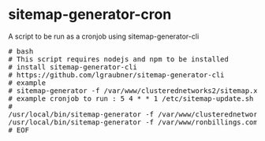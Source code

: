 # sitemap-generator-cron
A script to be run as a cronjob using sitemap-generator-cli 
<pre># bash
# This script requires nodejs and npm to be installed
# install sitemap-generator-cli
# https://github.com/lgraubner/sitemap-generator-cli
# example
# sitemap-generator -f /var/www/clusterednetworks2/sitemap.xml -g weekly -l https://#www.clusterednetworks.com
# example cronjob to run : 5 4 * * 1 /etc/sitemap-update.sh >/dev/null 2>&1
#
/usr/local/bin/sitemap-generator -f /var/www/clusterednetworks2/sitemap.xml -g weekly -l https://www.clusterednetworks.com
/usr/local/bin/sitemap-generator -f /var/www/ronbillings.com/sitemap.xml -g weekly -l https://www.ronbillings.com
# EOF
</pre>
